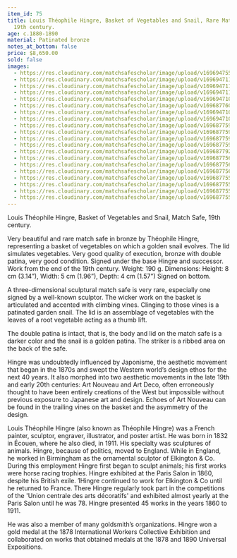 ```yaml
---
item_id: 75
title: Louis Théophile Hingre, Basket of Vegetables and Snail, Rare Match Safe,
  19th century.
age: c.1880-1890
material: Patinated bronze
notes_at_bottom: false
price: $8,650.00
sold: false
images:
  - https://res.cloudinary.com/matchsafescholar/image/upload/v1696947558/full_front_view.jpg
  - https://res.cloudinary.com/matchsafescholar/image/upload/v1696947112/snail_on_side.jpg
  - https://res.cloudinary.com/matchsafescholar/image/upload/v1696947112/top_view.jpg
  - https://res.cloudinary.com/matchsafescholar/image/upload/v1696947111/snail_full_side.jpg
  - https://res.cloudinary.com/matchsafescholar/image/upload/v1696947104/snail_closeup.jpg
  - https://res.cloudinary.com/matchsafescholar/image/upload/v1696877604/snaill1.jpg
  - https://res.cloudinary.com/matchsafescholar/image/upload/v1696947100/signature2.jpg
  - https://res.cloudinary.com/matchsafescholar/image/upload/v1696947103/snail_really_close.jpg
  - https://res.cloudinary.com/matchsafescholar/image/upload/v1696877592/PXL_20230927_140345630_3.jpg
  - https://res.cloudinary.com/matchsafescholar/image/upload/v1696877593/PXL_20230927_140345630_5.jpg
  - https://res.cloudinary.com/matchsafescholar/image/upload/v1696877594/PXL_20230927_140345630_4.jpg
  - https://res.cloudinary.com/matchsafescholar/image/upload/v1696877595/PXL_20230927_140345630.jpg
  - https://res.cloudinary.com/matchsafescholar/image/upload/v1696877920/PXL_20230927_140332498.jpg
  - https://res.cloudinary.com/matchsafescholar/image/upload/v1696877565/PXL_20230927_140317124_2.jpg
  - https://res.cloudinary.com/matchsafescholar/image/upload/v1696877564/PXL_20230927_140132718.jpg
  - https://res.cloudinary.com/matchsafescholar/image/upload/v1696877563/PXL_20230927_140317124_4.jpg
  - https://res.cloudinary.com/matchsafescholar/image/upload/v1696877558/1180926-64e09a38cdf9c.jpg
  - https://res.cloudinary.com/matchsafescholar/image/upload/v1696877558/1180926-64e09a390c359.jpg
  - https://res.cloudinary.com/matchsafescholar/image/upload/v1696877559/1180926-alb-64e09abee9986.jpg
  - https://res.cloudinary.com/matchsafescholar/image/upload/v1696877559/1180926-alb-64e09abf29f90.jpg
---
```



Louis Théophile Hingre, Basket of Vegetables and Snail, Match Safe, 19th century.


Very beautiful and rare match safe in bronze by Théophile Hingre, representing a basket of
vegetables on which a golden snail evolves. The lid simulates vegetables. Very good quality of
execution, bronze with double patina, very good condition. Signed under the base Hingre and
successor. Work from the end of the 19th century. Weight: 190 g. Dimensions: Height: 8 cm
(3.14”), Width: 5 cm (1.96”), Depth: 4 cm (1.57”)   Signed on bottom.

A three-dimensional sculptural match safe is very rare, especially one signed by a well-known
sculptor. The wicker work on the basket is articulated and accented with climbing vines.
Clinging to those vines is a patinated garden snail. The lid is an assemblage of vegetables with
the leaves of a root vegetable acting as a thumb lift.


The double patina is intact, that is, the body and lid on the match safe is a darker color and the
snail is a golden patina. The striker is a ribbed area on the back of the safe.


Hingre was undoubtedly influenced by Japonisme, the aesthetic movement that began in the
1870s and swept the Western world’s design ethos for the next 40 years. It also morphed into
two aesthetic movements in the late 19th and early 20th centuries: Art Nouveau and Art Deco,
often erroneously thought to have been entirely creations of the West but impossible without
previous exposure to Japanese art and design. Echoes of Art Nouveau can be found in the
trailing vines on the basket and the asymmetry of the design.


Louis Théophile Hingre (also known as Théophile Hingre) was a French painter, sculptor,
engraver, illustrator, and poster artist. He was born in 1832 in Écouen, where he also died, in 1911. His specialty was sculptures of animals. Hingre, because of politics, moved to England. While in England, he worked in Birmingham as the ornamental sculptor of Elkington & Co. During this employment Hingre first began to sculpt
animals; his first works were horse racing trophies. Hingre exhibited at the Paris Salon in 1860,
despite his British exile. 1Hingre continued to work for Elkington & Co until he returned to France. There Hingre
regularly took part in the competitions of the 'Union centrale des arts décoratifs' and exhibited
almost yearly at the Paris Salon until he was 78. Hingre presented 45 works in the years 1860 to 1911.

He was also a member of many goldsmith’s organizations. Hingre won a gold medal at the
1878 International Workers Collective Exhibition and collaborated on works that obtained
medals at the 1878 and 1890 Universal Expositions.